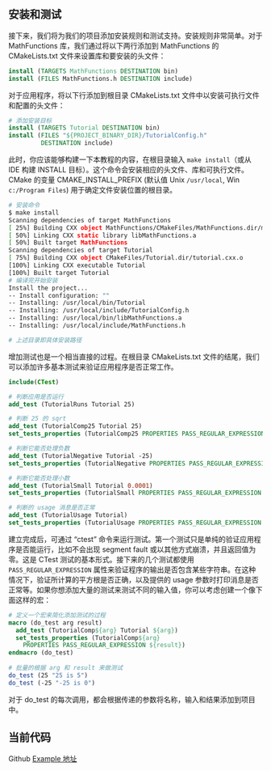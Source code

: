 ## 安装和测试

接下来，我们将为我们的项目添加安装规则和测试支持。安装规则非常简单。对于 MathFunctions 库，我们通过将以下两行添加到 MathFunctions 的 CMakeLists.txt 文件来设置库和要安装的头文件：

```cmake
install (TARGETS MathFunctions DESTINATION bin)
install (FILES MathFunctions.h DESTINATION include)
```

对于应用程序，将以下行添加到根目录 CMakeLists.txt 文件中以安装可执行文件和配置的头文件：

```cmake
# 添加安装目标
install (TARGETS Tutorial DESTINATION bin)
install (FILES "${PROJECT_BINARY_DIR}/TutorialConfig.h"        
         DESTINATION include)
```

此时，你应该能够构建一下本教程的内容，在根目录输入 `make install`（或从 IDE 构建 INSTALL 目标）。这个命令会安装相应的头文件、库和可执行文件。CMake 的变量 CMAKE\_INSTALL\_PREFIX (默认值 Unix `/usr/local`, Win `c:/Program Files`) 用于确定文件安装位置的根目录。

```bash
# 安装命令
$ make install
Scanning dependencies of target MathFunctions
[ 25%] Building CXX object MathFunctions/CMakeFiles/MathFunctions.dir/mysqrt.cxx.o
[ 50%] Linking CXX static library libMathFunctions.a
[ 50%] Built target MathFunctions
Scanning dependencies of target Tutorial
[ 75%] Building CXX object CMakeFiles/Tutorial.dir/tutorial.cxx.o
[100%] Linking CXX executable Tutorial
[100%] Built target Tutorial
# 编译完开始安装
Install the project...
-- Install configuration: ""
-- Installing: /usr/local/bin/Tutorial
-- Installing: /usr/local/include/TutorialConfig.h
-- Installing: /usr/local/bin/libMathFunctions.a
-- Installing: /usr/local/include/MathFunctions.h

# 上述目录即具体安装路径
```

增加测试也是一个相当直接的过程。在根目录 CMakeLists.txt 文件的结尾，我们可以添加许多基本测试来验证应用程序是否正常工作。

```cmake
include(CTest)

# 判断应用是否运行
add_test (TutorialRuns Tutorial 25)

# 判断 25 的 sqrt
add_test (TutorialComp25 Tutorial 25)
set_tests_properties (TutorialComp25 PROPERTIES PASS_REGULAR_EXPRESSION "25 is 5")

# 判断它能否处理负数
add_test (TutorialNegative Tutorial -25)
set_tests_properties (TutorialNegative PROPERTIES PASS_REGULAR_EXPRESSION "-25 is 0")

# 判断它能否处理小数
add_test (TutorialSmall Tutorial 0.0001)
set_tests_properties (TutorialSmall PROPERTIES PASS_REGULAR_EXPRESSION "0.0001 is 0.01")

# 判断的 usage 消息是否正常
add_test (TutorialUsage Tutorial)
set_tests_properties (TutorialUsage PROPERTIES PASS_REGULAR_EXPRESSION "Usage:.*number")

```

建立完成后，可通过 “ctest” 命令来运行测试。第一个测试只是单纯的验证应用程序是否能运行，比如不会出现 segment fault 或以其他方式崩溃，并且返回值为零。这是 CTest 测试的基本形式。接下来的几个测试都使用 `PASS_REGULAR_EXPRESSION` 属性来验证程序的输出是否包含某些字符串。在这种情况下，验证所计算的平方根是否正确，以及提供的 usage 参数时打印消息是否正常等。如果你想添加大量的测试来测试不同的输入值，你可以考虑创建一个像下面这样的宏：

```cmake
# 定义一个宏来简化添加测试的过程
macro (do_test arg result)
  add_test (TutorialComp${arg} Tutorial ${arg})
  set_tests_properties (TutorialComp${arg}
    PROPERTIES PASS_REGULAR_EXPRESSION ${result})
endmacro (do_test)
 
# 批量的根据 arg 和 result 来做测试
do_test (25 "25 is 5")
do_test (-25 "-25 is 0")
```

对于 do\_test 的每次调用，都会根据传递的参数将名称，输入和结果添加到项目中。

## 当前代码

Github [Example 地址](https://github.com/Lellansin/cmake-tutorial-cn/tree/master/example/3.%20Installing%20and%20Testing)  
